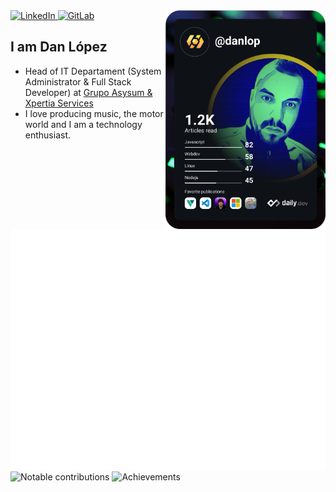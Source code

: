 <div align="left">
  <a href="https://www.linkedin.com/in/danlopz/">
    <img
      src="https://img.shields.io/static/v1?logo=linkedin&style=flat-square&color=0072b1&label=LinkedIn&message=%E2%98%86"
      alt="LinkedIn"
    />
  </a>
  
  <a href="https://www.linkedin.com/in/danlopz/">
    <img
      src="https://img.shields.io/static/v1?style=for-the-badge&logo=gitlab&color=#FC6D26&label=GitLab"
      alt="GitLab"
    />
  </a>

  <a href="https://api.daily.dev/get?r=danlopz" target="_blank">
    <img
      width="256"
      align="right"
      src="https://raw.githubusercontent.com/danlopz/danlopz/main/devcard.svg"
    />
  </a>
</div>

## I am Dan López

- Head of IT Departament (System Administrator & Full Stack Developer) at [Grupo Asysum & Xpertia Services](https://www.asysum.com)
- I love producing music, the motor world and I am a technology enthusiast.

![Metrics](/github-metrics.svg)
![Notable contributions](https://raw.githubusercontent.com/danlopz/danlopz/notable.svg)
![Achievements](https://raw.githubusercontent.com/danlopz/danlopz/achievements.svg)
